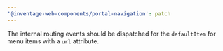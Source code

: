 ```yaml
---
'@inventage-web-components/portal-navigation': patch
---
```


The internal routing events should be dispatched for the `defaultItem` for menu items with a `url` attribute.
